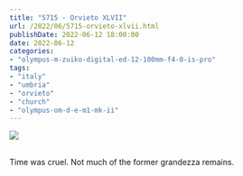 ```yaml
---
title: "5715 - Orvieto XLVII"
url: /2022/06/5715-orvieto-xlvii.html
publishDate: 2022-06-12 18:00:00
date: 2022-06-12
categories:
- "olympus-m-zuiko-digital-ed-12-100mm-f4-0-is-pro"
tags:
- "italy"
- "umbria"
- "orvieto"
- "church"
- "olympus-om-d-e-m1-mk-ii"
---
```

<div class="container">
<div class="center"><a target="_blank" href="https://d25zfm9zpd7gm5.cloudfront.net/1200x1200/2019/20190905_144520_lr.jpg"><img class="webfeedsFeaturedVisual" src="https://d25zfm9zpd7gm5.cloudfront.net/0600x0600/2019/20190905_144520_lr.jpg" /></a></div>
</div>
<br />

Time was cruel. Not much of the former grandezza remains.
